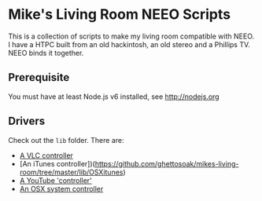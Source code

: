 # Mike's Living Room NEEO Scripts
This is a collection of scripts to make my living room compatible with NEEO. I have a HTPC built from an old hackintosh, an old stereo and a Phillips TV. NEEO binds it together.

## Prerequisite
 You must have at least Node.js v6 installed, see http://nodejs.org
 
## Drivers
Check out the `lib` folder. There are:
* [A VLC controller](https://github.com/ghettosoak/mikes-living-room/tree/master/lib/vlc)
* [An iTunes controller])(https://github.com/ghettosoak/mikes-living-room/tree/master/lib/OSXitunes)
* [A YouTube 'controller'](https://github.com/ghettosoak/mikes-living-room/tree/master/lib/youtubeViaChrome)
* [An OSX system controller](https://github.com/ghettosoak/mikes-living-room/tree/master/lib/OSXsystem)